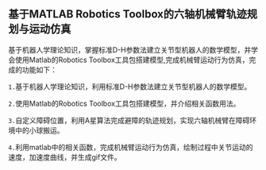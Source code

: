## 基于MATLAB Robotics Toolbox的六轴机械臂轨迹规划与运动仿真

基于机器人学理论知识，掌握标准D-H参数法建立关节型机器人的数学模型，并学会使用Matlab的Robotics Toolbox工具包搭建模型,完成机械臂运动行为仿真，完成的功能如下：

`1.`基于机器人学理论知识，利用标准D-H参数法建立关节型机器人的数学模型。

`2.`使用Matlab的Robotics Toolbox工具包搭建模型，并介绍相关函数用法。

`3.`自定义障碍位置，利用A星算法完成避障的轨迹规划，实现六轴机械臂在障碍环境中的小球搬运。

`4.`利用matlab中的相关函数，完成机械臂运动行为仿真，绘制过程中关节运动的速度，加速度曲线，并生成gif文件。
